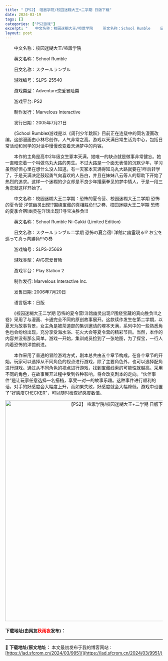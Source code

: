 ```yaml
---
title: "【PS2】 喧嚣学院/校园迷糊大王+二学期 日版下载"
date: 2024-03-19
tags: []
categories: ["PS2游戏"]
excerpt: "　　中文名称：校园迷糊大王/喧嚣学院 　　英文名称：School Rumble 　　日文名称：スクールランブル 　　游戏编号：SLPS-25540 　　游戏类型：Adventure恋爱冒险类 　　游戏平台: PS2 　　制作发行：Marvelous Interactive 　　发行日期：2005年7&hellip;"
layout: post
---
```


 <p>　　中文名称：校园迷糊大王/喧嚣学院</p> <p>　　英文名称：School Rumble</p> <p>　　日文名称：スクールランブル</p> <p>　　游戏编号：SLPS-25540</p> <p>　　游戏类型：Adventure恋爱冒险类</p> <p>　　游戏平台: PS2</p> <p>　　制作发行：Marvelous Interactive</p> <p>　　发行日期：2005年7月21日</p> <p>　　《School Rumble》游戏是以《周刊少年跳跃》目前正在连载中的同名漫画改编，这部漫画由小林尽创作，人气非常之高。游戏以天满日常生活为中心，包括日常活动和同学的对话中慢慢改变着天满梦中的内容。</p> <p>　　本作的主角是高中2年级女生冢本天满，她唯一的缺点就是做事非常健忘。她一直暗恋着一个叫做乌丸大路的男生。不过大路是一个面无表情的沉默少年，学习虽然好但心里在想什么没人知道。有一天冢本天满得知乌丸大路就要在1年后转学了，于是天满决定鼓起勇气向喜欢的人告白，并且在妹妹八云等人的帮助下开始了热烈的追求。这样一个迷糊的少女却是不良少年播磨拳见的梦中情人，于是一段三角恋就这样开始了。</p> <p>　　中文名称：校园迷糊大王二学期：恐怖的夏令营、校园迷糊大王二学期 恐怖的夏令营 洋馆幽灵出现!?围绕宝藏的真相胜负!!!之卷、校园迷糊大王二学期 恐怖的夏季合宿!幽灵在洋馆出现!?寻宝决胜负!!!</p> <p>　　英文名称：School Rumble Ni-Gakki (Limited Edition)</p> <p>　　日文名称：スクールランブル二学期 恐怖の夏合宿! 洋館に幽霊現る!? お宝を巡って真っ向勝負!!!の巻</p> <p>　　游戏编号：SLPS-25669</p> <p>　　游戏类型：AVG恋爱冒险</p> <p>　　游戏平台：Play Station 2</p> <p>　　制作发行: Marvelous Interactive Inc.</p> <p>　　发售日期: 2006年7月20日</p> <p>　　语言版本：日版</p> <p>　　《校园迷糊大王二学期 恐怖的夏令营!洋馆幽灵出现!?围绕宝藏的真向胜负!!!之卷》采用了与漫画、卡通完全不同的原创故事展开。这款续作发生在第二学期，以夏天为故事背景，女主角是被茶道部的集训邀请的塚本天满，系列中的一些熟悉角色也会纷纷出现，充分享受海水浴、花火大会等夏令营的精彩节目。当然，本作的内容并没有那么简单。游戏一开始，集训成员捡到了一张地图，为了探宝，一行人向着恐怖的洋馆前进。</p> <p>　　本作采用了普通的冒险游戏方式，剧本总共由五个章节构成。在各个章节的开始，玩家可以选择从不同角色的视点进行游戏，除了主要角色外，也可以选择配角进行游戏。通过从不同角色的视点进行游戏，找到宝藏线索的可能性就越高。采用不同的角色，在故事展开过程中受到各种影响，将会改变剧本的走向。&ldquo;伙伴事件&rdquo;是让玩家任意选择一名搭档，享受一对一的故事乐趣。这种事件进行顺利的话，对手的好感度会大幅度上升，而如果失败，好感度就会大幅降低。游戏中设置了&ldquo;好感度CHECKER&rdquo;，可以随时检查好感度数值。</p> <p align="center"><img align="" border="0" src="https://lad.sfcrom.cn/wp-content/uploads/2024/03/20240319_65f9990834acc.jpg" width="705" alt="【PS2】 喧嚣学院/校园迷糊大王+二学期 日版下载" /></p> <p><h4>下载地址(由网友<font color="red">秋雨夜</font>发布)：</h4></p> 

---
📖 **下载地址/原文地址：** 本文最初发布于我的博客网站：[https://lad.sfcrom.cn/2024/03/9951/](https://lad.sfcrom.cn/2024/03/9951/)
